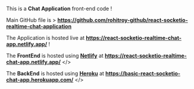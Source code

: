This is a <b>Chat Application</b> front-end code ! <br />

Main GitHub file is > <b>https://github.com/rohitroy-github/react-socketio-realtime-chat-application</b> <br />

The Application is hosted live at <b>https://react-socketio-realtime-chat-app.netlify.app/</b> ! 

The <b>FrontEnd</b> is hosted using <a href="https://www.netlify.com/"><b>Netlify</b></a> at <b>https://react-socketio-realtime-chat-app.netlify.app/</b> </> <br />

The <b>BackEnd</b> is hosted using <a href="https://www.heroku.com/"><b>Heroku</b></a> at <b>https://basic-react-socketio-chat-app.herokuapp.com/</b> </> 
